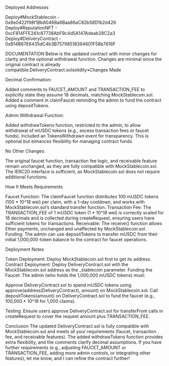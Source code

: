 Deployed Addresses

Deploy#MockStablecoin - 0x6e0422f98f1BbA0468a6Baa86aC82b58D1b2d426
Deploy#ReputationNFT - 0xcF814FFE241c87738AbF9c4d5A147Adeab28C2a3
Deploy#DeliveryContract - 0xB14B67E6435dC4b3B75798518394601F58b7616F


DOCUMENTATION
Below is the updated contract with minor changes for clarity and the optional withdrawal function. Changes are minimal since the original contract is already compatible.DeliveryContract.solsolidity•Changes Made

Decimal Confirmation:

Added comments to FAUCET_AMOUNT and TRANSACTION_FEE to explicitly state they assume 18 decimals, matching MockStablecoin.sol.
Added a comment in claimFaucet reminding the admin to fund the contract using depositTokens.


Admin Withdrawal Function:

Added withdrawTokens function, restricted to the admin, to allow withdrawal of mUSDC tokens (e.g., excess transaction fees or faucet funds).
Included an TokensWithdrawn event for transparency.
This is optional but enhances flexibility for managing contract funds.


No Other Changes:

The original faucet function, transaction fee logic, and receivable feature remain unchanged, as they are fully compatible with MockStablecoin.sol.
The IERC20 interface is sufficient, as MockStablecoin.sol does not require additional functions.



How It Meets Requirements

Faucet Function: The claimFaucet function distributes 100 mUSDC tokens (100 * 10^18 wei) per claim, with a 1-day cooldown, and works with MockStablecoin.sol’s standard transfer function.
Transaction Fee: The TRANSACTION_FEE of 1 mUSDC token (1 * 10^18 wei) is correctly scaled for 18 decimals and is collected during createRequest, ensuring users have sufficient tokens for transactions.
Receivable: The receive() function allows Ether payments, unchanged and unaffected by MockStablecoin.sol.
Funding: The admin can use depositTokens to transfer mUSDC from their initial 1,000,000-token balance to the contract for faucet operations.

Deployment Notes

Token Deployment: Deploy MockStablecoin.sol first to get its address.
Contract Deployment: Deploy DeliveryContract.sol with the MockStablecoin.sol address as the _stablecoin parameter.
Funding the Faucet: The admin (who holds the 1,000,000 mUSDC tokens) must:

Approve DeliveryContract.sol to spend mUSDC tokens using approve(address(DeliveryContract), amount) on MockStablecoin.sol.
Call depositTokens(amount) on DeliveryContract.sol to fund the faucet (e.g., 100,000 * 10^18 for 1,000 claims).


Testing: Ensure users approve DeliveryContract.sol for transferFrom calls in createRequest to cover the request amount plus TRANSACTION_FEE.

Conclusion
The updated DeliveryContract.sol is fully compatible with MockStablecoin.sol and meets all your requirements (faucet, transaction fee, and receivable features). The added withdrawTokens function provides extra flexibility, and the comments clarify decimal assumptions. If you have further requirements (e.g., adjusting FAUCET_AMOUNT or TRANSACTION_FEE, adding more admin controls, or integrating other features), let me know, and I can refine the contract further!